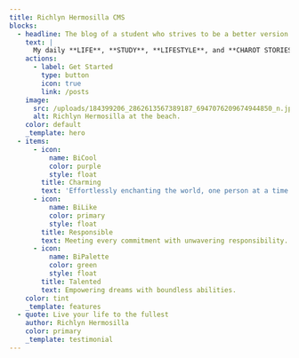 ```yaml
---
title: Richlyn Hermosilla CMS
blocks:
  - headline: The blog of a student who strives to be a better version of herself
    text: |
      My daily **LIFE**, **STUDY**, **LIFESTYLE**, and **CHAROT STORIES** blogs.
    actions:
      - label: Get Started
        type: button
        icon: true
        link: /posts
    image:
      src: /uploads/184399206_2862613567389187_6947076209674944850_n.jpg
      alt: Richlyn Hermosilla at the beach.
    color: default
    _template: hero
  - items:
      - icon:
          name: BiCool
          color: purple
          style: float
        title: Charming
        text: 'Effortlessly enchanting the world, one person at a time.'
      - icon:
          name: BiLike
          color: primary
          style: float
        title: Responsible
        text: Meeting every commitment with unwavering responsibility.
      - icon:
          name: BiPalette
          color: green
          style: float
        title: Talented
        text: Empowering dreams with boundless abilities.
    color: tint
    _template: features
  - quote: Live your life to the fullest
    author: Richlyn Hermosilla
    color: primary
    _template: testimonial
---
```


